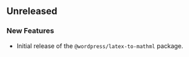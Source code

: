 <!-- Learn how to maintain this file at https://github.com/WordPress/gutenberg/tree/HEAD/packages#maintaining-changelogs. -->

## Unreleased

### New Features

-   Initial release of the `@wordpress/latex-to-mathml` package.
